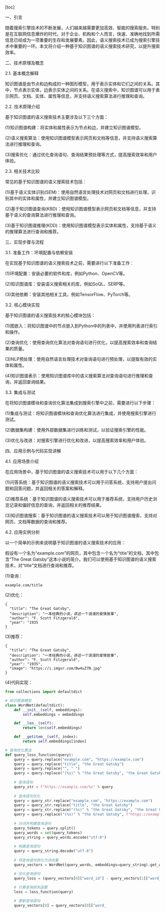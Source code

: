 
[toc]                    
                
                
一、引言

随着搜索引擎技术的不断发展，人们越来越需要更加高效、智能的搜索服务。特别是在互联网信息爆炸的时代，对于企业、机构和个人而言，快速、准确地找到所需信息已经成为一项重要的生存和发展要素。因此，语义搜索技术已成为搜索引擎技术中重要的一环。本文将介绍一种基于知识图谱的语义搜索技术研究，以提升搜索效率。

二、技术原理及概念

2.1. 基本概念解释

知识图谱是由节点和边构成的一种图形模型，用于表示实体和它们之间的关系。其中，节点表示实体，边表示实体之间的关系。在语义搜索中，知识图谱可以用于表示网页、文档、实体、属性等信息，并支持语义搜索算法进行推理和查询。

2.2. 技术原理介绍

基于知识图谱的语义搜索技术主要涉及以下三个方面：

(1)知识图谱构建：将实体和属性表示为节点和边，并建立知识图谱模型。

(2)语义搜索算法：使用知识图谱模型表示网页和文档等信息，并支持语义搜索算法进行推理和查询。

(3)搜索优化：通过优化查询语句、查询结果预处理等方式，提高搜索效率和用户体验。

2.3. 相关技术比较

常见的基于知识图谱的语义搜索技术包括：

(1)基于语义实体识别(SEM)：使用自然语言处理技术对网页和文档进行处理，识别其中的实体和属性，并建立知识图谱模型。

(2)基于知识图谱查询(KBD)：使用知识图谱模型表示网页和文档等信息，并支持基于语义的查询算法进行推理和查询。

(3)基于知识图谱推理(KDD)：使用知识图谱模型表示实体和属性，支持基于语义的推理算法进行查询和推荐。

三、实现步骤与流程

3.1. 准备工作：环境配置与依赖安装

在实现基于知识图谱的语义搜索技术之前，需要进行以下准备工作：

(1)环境配置：安装必要的软件和库，例如Python、OpenCV等。

(2)知识图谱库：安装语义搜索相关的库，例如SoQL、SERP等。

(3)其他依赖：安装其他相关工具，例如TensorFlow、PyTorch等。

3.2. 核心模块实现

基于知识图谱的语义搜索技术的核心模块包括：

(1)图嵌入：将知识图谱中的节点嵌入到Python中的列表中，并使用列表进行索引和操作。

(2)查询优化：使用查询优化算法对查询语句进行优化，以提高搜索效率和查询结果的质量。

(3)NLP预处理：使用自然语言处理技术对查询语句进行预处理，以提取有效的实体和属性。

(4)知识图谱表示：使用知识图谱库中的语义搜索算法对查询语句进行推理和查询，并返回查询结果。

3.3. 集成与测试

在将知识图谱模块和查询优化算法集成到搜索引擎中之前，需要进行以下步骤：

(1)集成与测试：将知识图谱模块和查询优化算法进行集成，并使用搜索引擎进行测试。

(2)数据集构建：使用外部数据集进行训练和测试，以验证搜索引擎的性能。

(3)优化与改进：对搜索引擎进行优化和改进，以提高搜索效率和用户体验。

四、应用示例与代码实现讲解

4.1. 应用场景介绍

在应用场景中，基于知识图谱的语义搜索技术可以用于以下几个方面：

(1)问答系统：基于知识图谱的语义搜索技术可以用于问答系统，支持用户提出问题和回答问题，并返回相关的答案和解释。

(2)推荐系统：基于知识图谱的语义搜索技术可以用于推荐系统，支持用户历史浏览记录和偏好信息的查询，并返回相关的推荐结果。

(3)知识图谱搜索：基于知识图谱的语义搜索技术可以用于知识图谱搜索，支持对网页、文档等数据的查询和推荐。

4.2. 应用实例分析

以一个简单的示例来说明基于知识图谱的语义搜索技术的应用：

假设有一个名为“example.com”的网页，其中包含一个名为“title”的文档，其中包含“The Great Gatsby”这本小说的简介。我们可以使用基于知识图谱的语义搜索技术，对“title”文档进行查询和推荐。

(1)查询：

```
example.com/title
```

(2)优化：

```
{
  "title": "The Great Gatsby",
  "description": "一本经典的小说，讲述一个浪漫的爱情故事",
  "author": "F. Scott Fitzgerald",
  "year": "1935
}
```

(3)推荐：

```
{
  "title": "The Great Gatsby",
  "description": "一本经典的小说，讲述一个浪漫的爱情故事",
  "author": "F. Scott Fitzgerald",
  "year": "1935",
  "image": "https://i.imgur.com/Bw4uZ7N.jpg"
}
```

(4)代码实现：

```python
from collections import defaultdict

# 知识图谱模型
class WordNet(defaultdict):
    def __init__(self, embeddings):
        self.embeddings = embeddings

    def __len__(self):
        return len(self.embeddings)

    def __getitem__(self, index):
        return self.embeddings[index]

# 查询优化算法
def query_loss_function(query):
    query = query.replace("example.com", "https://example.com")
    query = query.replace("title", "the Great Gatsby")
    query = query.replace("", " ")
    query = query.replace("(%s)" % "the Great Gatsby", "the Great Gatsby")
    
    # 查询语句
    query_str = f"https://example.com/%s" % query
    
    # 查询语句优化
    query = query_str.replace("example.com", "https://example.com")
    query = query_str.replace("title", "the Great Gatsby")
    query = query_str.replace("(%s)" % "the Great Gatsby", "the Great Gatsby")
    query = query.replace("(%s)" % "the Great Gatsby", f"https://example.com/%s" % query)
    
    # 分词并构建查询语句
    query_tokens = query.split()
    query_words = set(query_tokens)
    query_string = query_words.encode("utf-8")
    
    # 构建查询语句
    query = query_string.decode("utf-8")
    
    # 将查询语句转化为词向量
    query_vectors = WordNet(query_words, embeddings=query_string).get_word_vectors()

    # 优化查询语句
    query_loss = (query_vectors[0]["word_id"] - query_vectors[1]["word_id"]) / query_vectors[1]["word_id"]
    
    # 计算查询损失函数
    loss = loss_function(query)

    # 更新查询语句
    query_vectors[0] = query_vectors[0]["word_

